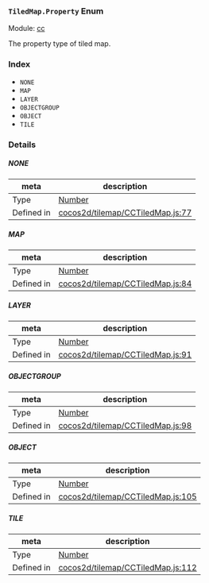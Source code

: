 ### `TiledMap.Property` Enum



Module: [cc](../modules/cc.md)


The property type of tiled map.


### Index
  - `NONE`
  - `MAP`
  - `LAYER`
  - `OBJECTGROUP`
  - `OBJECT`
  - `TILE`

### Details


##### NONE

> 

| meta | description |
|------|-------------|
| Type | <a href="https://developer.mozilla.org/en/JavaScript/Reference/Global_Objects/Number" class="crosslink external" target="_blank">Number</a> |
| Defined in | [cocos2d/tilemap/CCTiledMap.js:77](https://github.com/cocos-creator/engine/blob/ed2b039b9aa8396d7da1c8c1149f41269733e8fd/cocos2d/tilemap/CCTiledMap.js#L77) |



##### MAP

> 

| meta | description |
|------|-------------|
| Type | <a href="https://developer.mozilla.org/en/JavaScript/Reference/Global_Objects/Number" class="crosslink external" target="_blank">Number</a> |
| Defined in | [cocos2d/tilemap/CCTiledMap.js:84](https://github.com/cocos-creator/engine/blob/ed2b039b9aa8396d7da1c8c1149f41269733e8fd/cocos2d/tilemap/CCTiledMap.js#L84) |



##### LAYER

> 

| meta | description |
|------|-------------|
| Type | <a href="https://developer.mozilla.org/en/JavaScript/Reference/Global_Objects/Number" class="crosslink external" target="_blank">Number</a> |
| Defined in | [cocos2d/tilemap/CCTiledMap.js:91](https://github.com/cocos-creator/engine/blob/ed2b039b9aa8396d7da1c8c1149f41269733e8fd/cocos2d/tilemap/CCTiledMap.js#L91) |



##### OBJECTGROUP

> 

| meta | description |
|------|-------------|
| Type | <a href="https://developer.mozilla.org/en/JavaScript/Reference/Global_Objects/Number" class="crosslink external" target="_blank">Number</a> |
| Defined in | [cocos2d/tilemap/CCTiledMap.js:98](https://github.com/cocos-creator/engine/blob/ed2b039b9aa8396d7da1c8c1149f41269733e8fd/cocos2d/tilemap/CCTiledMap.js#L98) |



##### OBJECT

> 

| meta | description |
|------|-------------|
| Type | <a href="https://developer.mozilla.org/en/JavaScript/Reference/Global_Objects/Number" class="crosslink external" target="_blank">Number</a> |
| Defined in | [cocos2d/tilemap/CCTiledMap.js:105](https://github.com/cocos-creator/engine/blob/ed2b039b9aa8396d7da1c8c1149f41269733e8fd/cocos2d/tilemap/CCTiledMap.js#L105) |



##### TILE

> 

| meta | description |
|------|-------------|
| Type | <a href="https://developer.mozilla.org/en/JavaScript/Reference/Global_Objects/Number" class="crosslink external" target="_blank">Number</a> |
| Defined in | [cocos2d/tilemap/CCTiledMap.js:112](https://github.com/cocos-creator/engine/blob/ed2b039b9aa8396d7da1c8c1149f41269733e8fd/cocos2d/tilemap/CCTiledMap.js#L112) |


